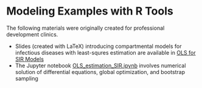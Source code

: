 # Modeling Examples with R Tools

The following materials were originally created for professional development clinics.

* Slides (created with LaTeX) introducing compartmental models for infectious diseases with least-squres estimation are available in [OLS for SIR Models](https://github.com/arielcintronarias/modeling_r/blob/main/assets/ols_sir.pdf)
* The Jupyter notebook [OLS_estimation_SIR.ipynb](https://github.com/arielcintronarias/modeling_r/blob/main/OLS_estimation_SIR.ipynb) involves numerical solution of differential equations, global optimization, and bootstrap sampling 
